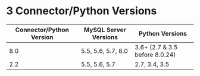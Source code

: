 # 3 Connector/Python Versions

Connector/Python Version | MySQL Server Versions | Python Versions
------------------------ | --------------------- | -----------------
8.0                      | 5.5, 5.6, 5.7, 8.0    | 3.6+ (2.7 & 3.5 before 8.0.24)
2.2                      | 5.5, 5.6, 5.7         | 2.7, 3.4, 3.5
